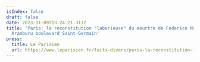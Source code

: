 ```yaml
---
isIndex: false
draft: false
date: 2023-11-09T13:24:21.313Z
title: 'Paris: la reconstitution "laborieuse" du meurtre de Federico Martin
  Aramburu boulevard Saint-Germain'
press:
  title: Le Parisien
  url: https://www.leparisien.fr/faits-divers/paris-la-reconstitution-laborieuse-du-meurtre-de-federico-martin-aramburu-boulevard-saint-germain-09-11-2023-3TJBM4PZEJFZDI7TW5W5PUWMHM.php
---
```

